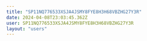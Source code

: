 ```yaml
---
title: "SP11NQ776533XSJA4JSMY8FYE8H3H68VBZHG27Y3R"
date: 2024-04-08T23:03:45.362Z
user: SP11NQ776533XSJA4JSMY8FYE8H3H68VBZHG27Y3R
layout: "users"
---
```

    